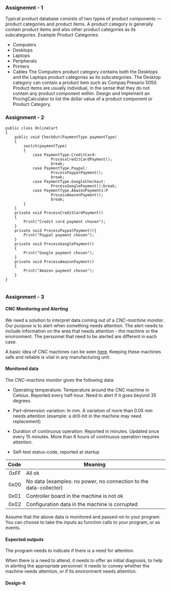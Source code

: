  ### Assignemnt - 1
Typical product database consists of two types of product components — product categories and product items. 
A product category is generally  contain product items and also other product categories as its subcategories. Example Product Categories: 
- Computers
- Desktops
- Laptops
- Peripherals 
- Printers
- Cables 
The Computers product category contains both the Desktops and the Laptops product categories as its subcategories. The Desktop category can contain a product item such as Compaq Presario 5050. Product items are usually individual, in the sense that they do not contain any product component within. 
Design and implement an PricingCalculator  to list the dollar value of a product component or Product Category.


### Assignment - 2
```
public class OnlineCart
{
    public void CheckOut(PaymentType paymentType)
    {
        switch(paymentType)
        {
            case PaymentType.CreditCard:
                    ProcessCreditCardPayment();
                    break;
            case PaymentType.Paypal:
                    ProcessPaypalPayment();
                    break;
            case PaymentType.GoogleCheckout:
                    ProcessGooglePayment();break;
            case PaymentType.AmazonPayments:P
                    ProcessAmazonPayment();
                    break;
        }
    }
    private void ProcessCreditCardPayment()
    {
        Print("Credit card payment chosen");
    }
    private void ProcessPaypalPayment(){
        Print("Paypal payment chosen");
    }
    private void ProcessGooglePayment()
    {
        Print("Google payment chosen");
    }
    private void ProcessAmazonPayment()
    {
        Print("Amazon payment chosen");
    }
}


```

### Assignment - 3
#### CNC Monitoring and Alerting

We need a solution to interpret data coming out of a _CNC-machine monitor_.
Our purpose is to alert when something needs attention.
The alert needs to include information on the area that needs attention -
the machine or the environment.
The personnel that need to be alerted are different in each case.

A basic idea of CNC machines can be seen [here](https://en.wikipedia.org/wiki/Numerical_control).
Keeping these machines safe and reliable is vital in any manufacturing unit.

#### Monitored data

The _CNC-machine monitor_ gives the following data:

- Operating temperature: Temperature around the CNC machine in Celsius.
Reported every half-hour. Need to alert if it goes beyond 35 degrees.

- Part-dimension variation: In mm. A variation of more than 0.05 mm needs attention
(example: a drill-bit in the machine may need replacement)

- Duration of continuous operation: Reported in minutes.
Updated once every 15 minutes.
More than 6 hours of continuous operation requires attention.

- Self-test status-code, reported at startup

| Code | Meaning |
|---:|---|
|0xFF|All ok|
|0x00|No data (examples: no power, no connection to the data-collector)|
|0x01|Controller board in the machine is not ok|
|0x02|Configuration data in the machine is corrupted|

Assume that the above data is monitored and passed-on to your program.
You can choose to take the inputs as function calls to your program, or as events.

#### Expected outputs

The program needs to indicate if there is a need for attention.

When there is a need to attend,
it needs to offer an initial diagnosis,
to help in alerting the appropriate personnel:
It needs to convey whether the machine needs attention,
or if its environment needs attention.

#### Design-it

